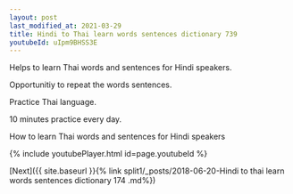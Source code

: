 ```yaml
---
layout: post
last_modified_at: 2021-03-29
title: Hindi to Thai learn words sentences dictionary 739 
youtubeId: uIpm9BHSS3E
---
```

 
 
Helps to learn Thai words and sentences for Hindi speakers.

Opportunitiy to repeat the words sentences. 

Practice Thai language. 
 
10 minutes practice every day. 
 
How to learn Thai words and sentences for Hindi speakers 
 
{% include youtubePlayer.html id=page.youtubeId %}
 
 
[Next]({{ site.baseurl }}{% link  split1/_posts/2018-06-20-Hindi to thai learn words sentences dictionary 174 .md%})
 
